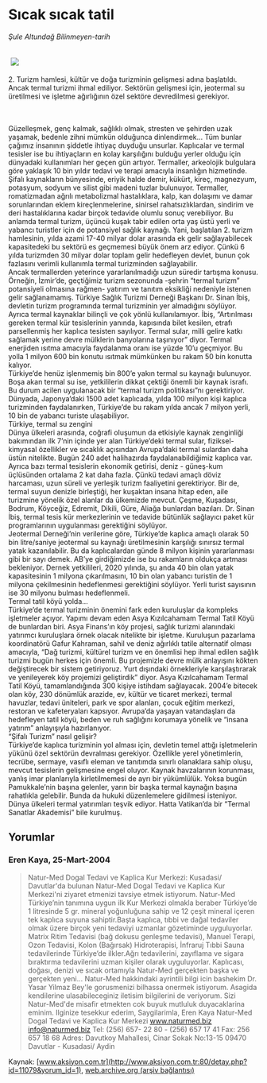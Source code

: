 # Sıcak sıcak tatil

*Şule Altundağ Bilinmeyen-tarih*

<div>
 <font>
  <img border="0" height="1" src="/web/20040404224420im_/http://www.aksiyon.com.tr/images/blank.gif"/>
 </font>
 <font class="content">
  <p>
   <img border="0" hspace="5" src="http://web.archive.org/web/20040404224420im_/http://www.aksiyon.com.tr/resim/477/74.jpg" vspace="5"/>
  </p>
 </font>
 <font class="content">
  2. Turizm hamlesi, kültür ve doğa turizminin gelişmesi adına başlatıldı. Ancak termal turizmi ihmal ediliyor. Sektörün gelişmesi için, jeotermal su üretilmesi ve işletme ağırlığının özel sektöre devredilmesi gerekiyor.
  <br>
   <br/>
  </br>
 </font>
 <p>
  <font class="content">
   Güzelleşmek, genç kalmak, sağlıklı olmak, stresten ve şehirden uzak yaşamak, bedenle zihni mümkün olduğunca dinlendirmek…  Tüm bunlar çağımız insanının şiddetle ihtiyaç duyduğu unsurlar. Kaplıcalar ve termal tesisler ise bu ihtiyaçların en kolay karşılığını bulduğu yerler olduğu için dünyadaki kullanımları her geçen gün artıyor. Termaller, arkeolojik bulgulara göre yaklaşık 10 bin yıldır tedavi ve terapi amacıyla insanlığın hizmetinde. Şifalı kaynakların bünyesinde, eriyik halde demir, kükürt, kireç, magnezyum, potasyum, sodyum ve silist gibi madeni tuzlar bulunuyor. Termaller, romatizmadan ağrılı metabolizmal hastalıklara, kalp, kan dolaşımı ve damar sorunlarından eklem kireçlenmelerine, sinirsel rahatsızlıklardan, sindirim ve deri hastalıklarına kadar birçok tedavide olumlu sonuç verebiliyor. Bu anlamda termal turizm, üçüncü kuşak tabir edilen orta yaş üstü yerli ve yabancı turistler için de potansiyel sağlık kaynağı. Yani, başlatılan 2. turizm hamlesinin, yılda azami 17-40 milyar dolar arasında ek gelir sağlayabilecek kapasitedeki bu sektörü es geçmemesi büyük önem arz ediyor. Çünkü 6 yılda turizmden 30 milyar dolar toplam gelir hedefleyen devlet, bunun çok fazlasını verimli kullanımla termal turizminden sağlayabilir.
   <br/>
   Ancak termallerden yeterince yararlanılmadığı uzun süredir tartışma konusu. Örneğin, İzmir’de, geçtiğimiz turizm sezonunda -şehrin “termal turizm” potansiyeli olmasına rağmen- yatırım ve tanıtım eksikliği nedeniyle istenen gelir sağlanamamış. Türkiye Sağlık Turizmi Derneği Başkanı Dr. Sinan İbiş, devletin turizm programında termal turizminin yer almadığını söylüyor. Ayrıca termal kaynaklar bilinçli ve çok yönlü kullanılamıyor. İbiş, “Artırılması gereken termal kür tesislerinin yanında, kapısında bilet kesilen, etrafı parsellenmiş her kaplıca tesisten sayılıyor. Termal sular, milli gelire katkı sağlamak yerine devre mülklerin banyolarına taşınıyor” diyor. Termal enerjiden ısıtma amacıyla faydalanma oranı ise yüzde 10’u geçmiyor. Bu yolla 1 milyon 600 bin konutu ısıtmak mümkünken bu rakam 50 bin konutta kalıyor.
   <br/>
   Türkiye’de henüz işlenmemiş bin 800’e yakın termal su kaynağı bulunuyor. Boşa akan termal su ise, yetkililerin dikkat çektiği önemli bir kaynak israfı. Bu durum acilen uygulanacak bir “termal turizm politikası”nı gerektiriyor. Dünyada, Japonya’daki 1500 adet kaplıcada, yılda 100 milyon kişi kaplıca turizminden faydalanırken, Türkiye’de bu rakam yılda ancak 7 milyon yerli, 10 bin de yabancı turiste ulaşabiliyor.
   <br/>
   Türkiye, termal su zengini
   <br/>
   Dünya ülkeleri arasında, coğrafi oluşumun da etkisiyle kaynak zenginliği bakımından ilk 7’nin içinde yer alan Türkiye’deki termal sular, fiziksel-kimyasal özellikler ve sıcaklık açısından Avrupa’daki termal sulardan daha üstün nitelikte. Bugün 240 adet halihazırda faydalanabildiğimiz kaplıca var. Ayrıca bazı termal tesislerin ekonomik getirisi, deniz - güneş-kum üçlüsünden ortalama 2 kat daha fazla. Çünkü tedavi amaçlı döviz harcaması, uzun süreli ve yerleşik turizm faaliyetini gerektiriyor. Bir de, termal suyun denizle birleştiği, her kuşaktan insana hitap eden, aile turizmine yönelik özel alanlar da ülkemizde mevcut. Çeşme, Kuşadası, Bodrum, Köyceğiz, Edremit, Dikili, Güre, Aliağa bunlardan bazıları. Dr. Sinan İbiş, termal tesis kür merkezlerinin ve tedavide bütünlük sağlayıcı paket kür programlarının uygulanması gerektiğini söylüyor.
   <br/>
   Jeotermal Derneği’nin verilerine göre, Türkiye’de kaplıca amaçlı olarak 50 bin litre/saniye jeotermal su kaynağı üretilmesinin karşılığı sınırsız termal yatak kazanılabilir. Bu da kaplıcalardan günde 8 milyon kişinin yararlanması gibi bir sayı demek. AB’ye girdiğimizde ise bu rakamların oldukça artması bekleniyor. Dernek yetkilileri, 2020 yılında, şu anda 40 bin olan yatak kapasitesinin 1 milyona çıkarılmasını, 10 bin olan yabancı turistin de 1 milyona çekilmesinin hedeflenmesi gerektiğini söylüyor. Yerli turist sayısının ise 30 milyonu bulması hedeflenmeli.
   <br/>
   Termal tatil köyü yolda...
   <br/>
   Türkiye’de termal turizminin önemini fark eden kuruluşlar da kompleks işletmeler açıyor. Yapımı devam eden Asya Kızılcahamam Termal Tatil Köyü de bunlardan biri. Asya Finans’ın köy projesi, sağlık turizmi alanındaki yatırımcı kuruluşlara örnek olacak nitelikte bir işletme. Kuruluşun pazarlama koordinatörü Gafur Kahraman, sahil ve deniz ağırlıklı tatile alternatif olması amacıyla, “Dağ turizmi, kültürel turizm ve en önemlisi hep ihmal edilen sağlık turizmi bugün herkes için önemli. Bu projemizle devre mülk anlayışını kökten değiştirecek bir sistem getiriyoruz. Yurt dışındaki örnekleriyle karşılaştırarak ve yenileyerek köy projemizi geliştirdik” diyor. Asya Kızılcahamam Termal Tatil Köyü, tamamlandığında 300 kişiye istihdam sağlayacak. 2004’e bitecek olan köy, 230 dönümlük arazide, ev, kültür ve ticaret merkezi, termal havuzlar, tedavi üniteleri, park ve spor alanları, çocuk eğitim merkezi, restoran ve kafeteryaları kapsıyor. Avrupa’da yaşayan vatandaşları da hedefleyen tatil köyü, beden ve ruh sağlığını korumaya yönelik ve “insana yatırım” anlayışıyla hazırlanıyor.
   <br/>
   “Şifalı Turizm” nasıl gelişir?
   <br/>
   Türkiye’de kaplıca turizminin yol alması için, devletin temel attığı işletmelerin yükünü özel sektörün devralması gerekiyor. Özellikle yerel yönetimlerin, tecrübe, sermaye, vasıflı eleman ve tanıtımda sınırlı olanaklara sahip oluşu, mevcut tesislerin gelişmesine engel oluyor. Kaynak havzalarının korunması, yanlış imar planlarıyla kirletilmemesi de ayrı bir yükümlülük. Yoksa bugün Pamukkale’nin başına gelenler, yarın bir başka termal kaynağın başına rahatlıkla gelebilir. Bunda da hukuki düzenlemelere gidilmesi isteniyor. Dünya ülkeleri termal yatırımları teşvik ediyor. Hatta Vatikan’da bir “Termal Sanatlar Akademisi” bile kurulmuş.
  </font>
 </p>
</div>


## Yorumlar

### Eren Kaya, 25-Mart-2004
> Natur-Med Dogal Tedavi ve Kaplica Kur Merkezi: 
> Kusadasi/ Davutlar'da bulunan Natur-Med Dogal Tedavi ve Kaplica Kur Merkezi'ni ziyaret etmenizi tavsiye etmek istiyorum.   Natur-Med Türkiye’nin tanımına uygun ilk Kur Merkezi olmakla beraber Türkiye’de 1 litresinde 5 gr. mineral yoğunluğuna sahip ve 12 çeşit mineral içeren tek kaplıca suyuna sahiptir.Başta kaplıca, tıbbi ve dağal tedaviler olmak üzere birçok yeni tedaviyi uzmanlar gözetiminde uyguluyorlar. Matrix Ritim Tedavisi (bağ dokusu genleşme tedavisi), Manuel Terapi, Ozon Tedavisi, Kolon (Bağırsak) Hidroterapisi, İnfraruj Tıbbi Sauna tedavilerinde Türkiye’de ilkler.Ağrı tedavilerini, zayıflama ve sigara bıraktırma tedavilerini uzman kişiler olarak uyguluyorlar. Kaplıcası, doğası, denizi ve sıcak ortamıyla Natur-Med gerçekten başka ve gerçekten yeni...  Natur-Med hakkindaki ayrintili bilgi icin bashekim Dr. Yasar Yilmaz Bey'le gorusmenizi bilhassa onermek istiyorum. Asagida kendilerine ulasabileceginiz iletisim bilgilerini de veriyorum. Sizi Natur-Med'de misafir etmekten cok buyuk mutluluk duyacaklarina eminim. Ilginize tesekkur ederim,  Saygilarimla,  Eren Kaya    Natur-Med Dogal Tedavi ve Kaplica Kur Merkezi  www.naturmed.biz  info@naturmed.biz  Tel: (256) 657- 22 80 - (256) 657 17 41  Fax:  256 657 18 68   Adres: Davutkoy Mahallesi, Cinar Sokak No:13-15 09470 Davutlar - Kusadasi/ Aydin

Kaynak: [www.aksiyon.com.tr](http://www.aksiyon.com.tr:80/detay.php?id=11079&yorum_id=1), [web.archive.org (arşiv bağlantısı)](http://web.archive.org/web/20040404224420/http://www.aksiyon.com.tr:80/detay.php?id=11079&yorum_id=1)
